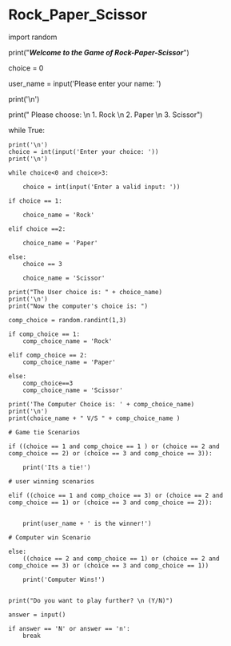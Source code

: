 # Rock_Paper_Scissor



import random

print("***Welcome to the Game of Rock-Paper-Scissor***")

choice = 0

user_name = input('Please enter your name:  ')

print('\n')

print(" Please choose: \n 1. Rock \n 2. Paper \n 3. Scissor")

while True:
    
    print('\n')
    choice = int(input('Enter your choice: '))
    print('\n')
    
    while choice<0 and choice>3:
        
        choice = int(input('Enter a valid input: '))
        
    if choice == 1:
        
        choice_name = 'Rock'
        
    elif choice ==2:
        
        choice_name = 'Paper'
        
    else: 
        choice == 3
        
        choice_name = 'Scissor'
        
    print("The User choice is: " + choice_name)
    print('\n')
    print("Now the computer's choice is: ")
    
    comp_choice = random.randint(1,3)
    
    if comp_choice == 1:
        comp_choice_name = 'Rock'
        
    elif comp_choice == 2:
        comp_choice_name = 'Paper'
        
    else:
        comp_choice==3
        comp_choice_name = 'Scissor'
        
    print('The Computer Choice is: ' + comp_choice_name)
    print('\n')
    print(choice_name + " V/S " + comp_choice_name )
    
    # Game tie Scenarios
    
    if ((choice == 1 and comp_choice == 1 ) or (choice == 2 and comp_choice == 2) or (choice == 3 and comp_choice == 3)):
        
        print('Its a tie!')
        
    # user winning scenarios
        
    elif ((choice == 1 and comp_choice == 3) or (choice == 2 and comp_choice == 1) or (choice == 3 and comp_choice == 2)):
    
        
        print(user_name + ' is the winner!')
        
    # Computer win Scenario
        
    else:
        ((choice == 2 and comp_choice == 1) or (choice == 2 and comp_choice == 3) or (choice == 3 and comp_choice == 1))
        
        print('Computer Wins!')
        
        
    print("Do you want to play further? \n (Y/N)")
    
    answer = input()
    
    if answer == 'N' or answer == 'n':
        break
        
        
  
    
        
        
